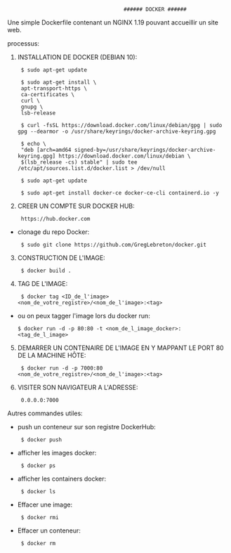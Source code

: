                                          ###### DOCKER ######



Une simple Dockerfile contenant un NGINX 1.19 pouvant accueillir un site web.

processus:

1) INSTALLATION DE DOCKER (DEBIAN 10):

        $ sudo apt-get update

        $ sudo apt-get install \
        apt-transport-https \
        ca-certificates \
        curl \
        gnupg \
        lsb-release

        $ curl -fsSL https://download.docker.com/linux/debian/gpg | sudo gpg --dearmor -o /usr/share/keyrings/docker-archive-keyring.gpg
  
        $ echo \
        "deb [arch=amd64 signed-by=/usr/share/keyrings/docker-archive-keyring.gpg] https://download.docker.com/linux/debian \
        $(lsb_release -cs) stable" | sudo tee /etc/apt/sources.list.d/docker.list > /dev/null

        $ sudo apt-get update

        $ sudo apt-get install docker-ce docker-ce-cli containerd.io -y
        
2) CREER UN COMPTE SUR DOCKER HUB:

        https://hub.docker.com
        
 * clonage du repo Docker:

        $ sudo git clone https://github.com/GregLebreton/docker.git
        
  
3) CONSTRUCTION DE L'IMAGE:
 
        $ docker build .
  
4) TAG DE L'IMAGE:

        $ docker tag <ID_de_l'image> <nom_de_votre_registre>/<nom_de_l'image>:<tag>
        
  * ou on peux tagger l'image lors du docker run:

        $ docker run -d -p 80:80 -t <nom_de_l_image_docker>:<tag_de_l_image>
  
5) DEMARRER UN CONTENAIRE DE L'IMAGE EN Y MAPPANT LE PORT 80 DE LA MACHINE HÔTE:

        $ docker run -d -p 7000:80 <nom_de_votre_registre>/<nom_de_l'image>:<tag>

6) VISITER SON NAVIGATEUR A L'ADRESSE:

        0.0.0.0:7000


Autres commandes utiles:

   - push un conteneur sur son registre DockerHub:

          $ docker push
          
   - afficher les images docker:

          $ docker ps
          
   - afficher les containers docker:

          $ docker ls
    
   - Effacer une image:

          $ docker rmi

   - Effacer un conteneur:

          $ docker rm

      
   

  
  
